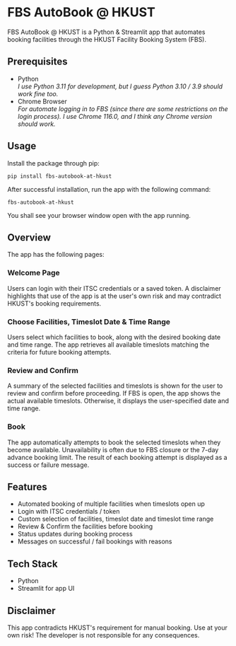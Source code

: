 # FBS AutoBook @ HKUST

FBS AutoBook @ HKUST is a Python & Streamlit app that automates booking facilities through the HKUST Facility Booking
System (FBS).

## Prerequisites

- Python <br>
  *I use Python 3.11 for development, but I guess Python 3.10 / 3.9 should work fine too.*
- Chrome Browser <br>
  *For automate logging in to FBS (since there are some restrictions on the login process). I use Chrome 116.0, and I
  think any Chrome version should work.*

## Usage

Install the package through pip:

```commandline
pip install fbs-autobook-at-hkust
```

After successful installation, run the app with the following command:

```commandline
fbs-autobook-at-hkust
```

You shall see your browser window open with the app running.

## Overview

The app has the following pages:

### Welcome Page

Users can login with their ITSC credentials or a saved token. A disclaimer highlights that use of the app is at the
user's own risk and may contradict HKUST's booking requirements.

### Choose Facilities, Timeslot Date & Time Range

Users select which facilities to book, along with the desired booking date and time range. The app retrieves all
available timeslots matching the criteria for future booking attempts.

### Review and Confirm

A summary of the selected facilities and timeslots is shown for the user to review and confirm before proceeding. If FBS
is open, the app shows the actual available timeslots. Otherwise, it displays the user-specified date and time range.

### Book

The app automatically attempts to book the selected timeslots when they become available. Unavailability is often due to
FBS closure or the 7-day advance booking limit. The result of each booking attempt is displayed as a success or failure
message.

## Features

- Automated booking of multiple facilities when timeslots open up
- Login with ITSC credentials / token
- Custom selection of facilities, timeslot date and timeslot time range
- Review & Confirm the facilities before booking
- Status updates during booking process
- Messages on successful / fail bookings with reasons

## Tech Stack

- Python
- Streamlit for app UI

## Disclaimer

This app contradicts HKUST's requirement for manual booking. Use at your own risk! The developer is not responsible for
any consequences.
